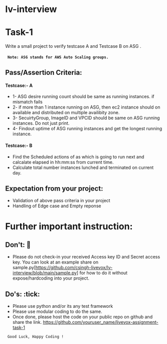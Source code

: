 # lv-interview

# Task-1
Write a small project to verify testcase A and Testcase B on ASG . 
#### ``` Note: ASG stands for AWS Auto Scaling groups.```
## Pass/Assertion Criteria:

#### Testcase:- A
 * 1- ASG desire running count should be same as running instances. if mismatch fails
 * 2- if more than 1 instance running on ASG, then ec2 instance should on available and distributed on multiple availibity zone. 
 * 3- SecuirtyGroup, ImageID and VPCID should be same on ASG running instances. Do not just print.
 * 4- Findout uptime of ASG running instances and get the longest running instance.

#### Testcase:- B
 * Find the Scheduled actions of as which is going to run next and calcalate elapsed in hh:mm:ss from current time.
 * Calculate total number instances lunched and terminated on current day.


## Expectation from your project:
 * Validation of above pass criteria in your project
 * Handling of Edge case and Empty reponse
 

# Further important instruction:

##  Don't: :no_entry_sign:
* Please do not check-in your received Access key ID and Secret access key. You can look at an example share on sample.py[https://github.com/csingh-livevox/lv-interview/blob/main/sample.py] for how to do it without expose/hardcoding into your project.

## Do's: :tick:
* Please use python and/or its any test framework
* Please use modular coding to do the same.
* Once done, please host the code on your public repo on github and share the link.
https://github.com/youruser_name/livevox-assignment-task-1                                                           

``` Good Luck, Happy Coding !```
